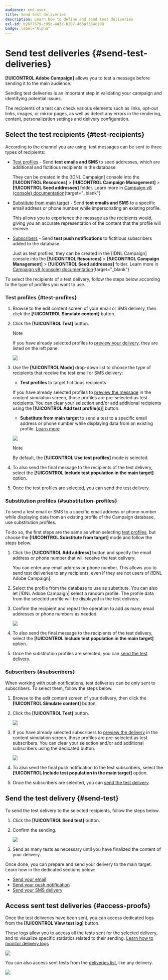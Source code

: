 ```yaml
---
audience: end-user
title: Send test deliveries
description: Learn how to define and send test deliveries
exl-id: b2677579-c95d-443d-b207-466af364c208
badge: label="Alpha" 
---
```

# Send test deliveries {#send-test-deliveries}

**[!UICONTROL Adobe Campaign]** allows you to test a message before sending it to the main audience.

Sending test deliveries is an important step in validating your campaign and identifying potential issues.

The recipients of a test can check various elements such as links, opt-out links, images, or mirror pages, as well as detect any errors in the rendering, content, personalization settings and delivery configuration.

## Select the test recipients {#test-recipients}

According to the channel you are using, test messages can be sent to three types of recipients: 

* [Test profiles](#test-profiles) - Send **test emails and SMS** to seed addresses, which are additional and fictitious recipients in the database.

    They can be created in the [!DNL Campaign] console into the **[!UICONTROL Resources]** > **[!UICONTROL Campaign Management]** > **[!UICONTROL Seed addresses]** folder. Learn more in [Campaign v8 (console) documentation](https://experienceleague.adobe.com/docs/campaign/campaign-v8/audience/add-profiles/test-profiles.html){target="_blank"}
    
* [Substitute from main target](#substitution-profiles) - Send **test emails and SMS** to a specific email address or phone number while impersonating an existing profile.

    This allows you to experience the message as the recipients would, giving you an accurate representation of the content that the profile will receive.

* [Subscribers](#subscribers) - Send **test push notifications** to fictitious subscribers added to the database.

    Just as test profiles, they can be created in the [!DNL Campaign] console into the **[!UICONTROL Resources]** > **[!UICONTROL Campaign Management]** > **[!UICONTROL Seed addresses]** folder. Learn more in [Campaign v8 (console) documentation](https://experienceleague.adobe.com/docs/campaign/campaign-v8/audience/add-profiles/test-profiles.html){target="_blank"}

To select the recipients of a test delivery, follow the steps below according to the type of profiles you want to use.

### Test profiles {#test-profiles}

1. Browse to the edit content screen of your email or SMS delivery, then click the **[!UICONTROL Simulate content]** button.

1. Click the **[!UICONTROL Test]** button.

    >[!NOTE]
    >
    >If you have already selected profiles to [preview your delivery](preview-content.md), they are listed on the left pane.

    ![](assets/simulate-test-button-email.png)

1. Use the **[!UICONTROL Mode]** drop-down list to choose the type of recipients that receive the test email or SMS delivery:

    * **Test profiles** to target fictitious recipients

    If you have already selected profiles to [preview the message](preview-content.md) in the content simulation screen, those profiles are pre-selected as test recipients. You can clear your selection and/or add additional recipients using the **[!UICONTROL Add test profile(s)]** button.
    
    * **Substitute from main target** to send a test to a specific email address or phone number while displaying data from an existing profile. [Learn more](#substitution-profiles)

    ![](assets/simulate-profile-mode.png)

    >[!NOTE]
    >
    >By default, the **[!UICONTROL Use test profiles]** mode is selected.

1. To also send the final message to the recipients of the test delivery, select the **[!UICONTROL Include test population in the main target]** option.

1. Once the test profiles are selected, you can [send the test delivery](#send-test).

### Substitution profiles {#substitution-profiles}

To send a test email or SMS to a specific email address or phone number while displaying data from an existing profile of the Campaign database, use substitution profiles.

To do so, the first steps are the same as when selecting [test profiles](#test-profiles), but choose the **[!UICONTROL Substitute from target]** mode and follow the steps below.

1. Click the **[!UICONTROL Add address]** button and specify the email address or phone number that will receive the test delivery.

    You can enter any email address or phone number. This allows you to send test deliveries to any recipients, even if they are not users of [!DNL Adobe Campaign].

1. Select the profile from the database to use as substitute. You can also let [!DNL Adobe Campaign] select a random profile. The profile data from the selected profile will be displayed in the test delivery.

1. Confirm the recipient and repeat the operation to add as many email addresses or phone numbers as needed.

    ![](assets/simulate-profile-substitute.png)

1. To also send the final message to the recipients of the test delivery, select the **[!UICONTROL Include test population in the main target]** option.

1. Once the substitution profiles are selected, you can [send the test delivery](#send-test).

### Subscribers {#subscribers}

When working with push notifications, test deliveries can be only sent to subscribers. To select them, follow the steps below.

1. Browse to the edit content screen of your delivery, then click the **[!UICONTROL Simulate content]** button.

1. Click the **[!UICONTROL Test]** button.

    ![](assets/simulate-test-button-push.png)

1. If you have already selected subscribers to [preview the delivery](preview-content.md) in the content simulation screen, those profiles are pre-selected as test subscribers. You can clear your selection and/or add additional subscribers using the dedicated button.

    ![](assets/simulate-test-subscribers.png)

1. To also send the final push notification to the test subscribers, select the **[!UICONTROL Include test population in the main target]** option.

1. Once the subscribers are selected, you can [send the test delivery](#send-test).

## Send the test delivery {#send-test}

To send the test delivery to the selected recipients, follow the steps below.

1. Click the **[!UICONTROL Send test]** button.

1. Confirm the sending.

    ![](assets/simulate-send-test.png)

1. Send as many tests as necessary until you have finalized the content of your delivery.

Once done, you can prepare and send your delivery to the main target. Learn how in the dedicated sections below:

* [Send your email](../monitor/prepare-send.md)
* [Send your push notification](../push/send-push.md#send-push)
* [Send your SMS delivery](../sms/send-sms.md#send-sms)

## Access sent test deliveries {#access-proofs}

Once the test deliveries have been sent, you can access dedicated logs from the **[!UICONTROL View test log]** button.

These logs allow you to access all the tests sent for the selected delivery, and to visualize specific statistics related to their sending. [Learn how to monitor delivery logs](../monitor/delivery-logs.md)

![](assets/simulate-test-log.png)

You can also access sent tests from the [deliveries list](../msg/gs-messages.md), like any delivery.

![](assets/simulate-deliveries-list.png)

